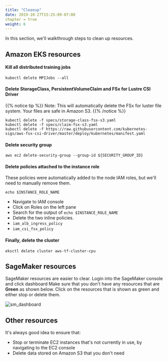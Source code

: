 ```yaml
---
title: "Cleanup"
date: 2019-10-27T15:25:09-07:00
chapter = true
weight: 6
---
```


In this section, we'll walkthrough steps to clean up resources.

## Amazon EKS resources

#### Kill all distributed training jobs
```
kubectl delete MPIJobs --all
```

#### Delete StorageClass, PersistentVolumeClaim and FSx for Lustre CSI Driver
{{% notice tip %}}
Note: This will automatically delete the FSx for luster file system. Your files are safe in Amazon S3.
{{% /notice %}}
```
kubectl delete -f specs/storage-class-fsx-s3.yaml
kubectl delete -f specs/claim-fsx-s3.yaml
kubectl delete -f https://raw.githubusercontent.com/kubernetes-sigs/aws-fsx-csi-driver/master/deploy/kubernetes/manifest.yaml
```
#### Delete security group
```
aws ec2 delete-security-group --group-id ${SECURITY_GROUP_ID}
```

#### Delete policies attached to the instance role
These policies were automatically added to the node IAM roles, but we'll need to manually remove them.
```
echo $INSTANCE_ROLE_NAME
```
* Navigate to IAM console
* Click on Roles on the left pane
* Search for the output of `echo $INSTANCE_ROLE_NAME`
* Delete the two inline policies.
 * `iam_alb_ingress_policy`
 * `iam_csi_fsx_policy`

#### Finally, delete the cluster
```
eksctl delete cluster aws-tf-cluster-cpu
```

## SageMaker resources
SageMaker resources are easier to clear.
Login into the SageMaker console and click dashboard
Make sure that you don't have any resources that are **Green** as shown below. Click on the resources that is shown as green and either stop or delete them.

![sm_dashboard](/images/cleanup/sm_cleanup.png)

## Other resources
It's always good idea to ensure that:

* Stop or terminate EC2 instances that's not currently in use, by navigating to the EC2 console
* Delete data stored on Amazon S3 that you don't need

